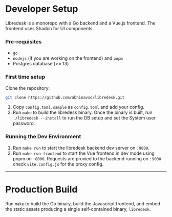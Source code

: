 # Developer Setup

Libredesk is a monorepo with a Go backend and a Vue.js frontend. The frontend uses Shadcn for UI components.

### Pre-requisites

- `go`
- `nodejs` (if you are working on the frontend) and `pnpm`
- Postgres database (>= 13)

### First time setup

Clone the repository:

```sh
git clone https://github.com/abhinavxd/libredesk.git
```

1. Copy `config.toml.sample` as `config.toml` and add your config.
2. Run `make` to build the libredesk binary. Once the binary is built, run `./libredesk --install` to run the DB setup and set the System user password.

### Running the Dev Environment

1. Run `make run` to start the libredesk backend dev server on `:9000`.
2. Run `make run-frontend` to start the Vue frontend in dev mode using pnpm on `:8000`. Requests are proxied to the backend running on `:9000` check `vite.config.js` for the proxy config.

---

# Production Build

Run `make` to build the Go binary, build the Javascript frontend, and embed the static assets producing a single self-contained binary, `libredesk`.